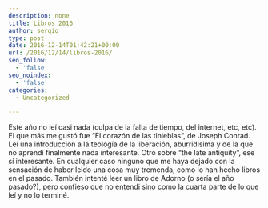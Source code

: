 ```yaml
---
description: none
title: Libros 2016
author: sergio
type: post
date: 2016-12-14T01:42:21+00:00
url: /2016/12/14/libros-2016/
seo_follow:
  - 'false'
seo_noindex:
  - 'false'
categories:
  - Uncategorized

---
```

Este año no leí casi nada (culpa de la falta de tiempo, del internet, etc, etc). El que más me gustó fue &#8220;El corazón de las tinieblas&#8221;, de Joseph Conrad. Leí una introducción a la teología de la liberación, aburridisima y de la que no aprendí finalmente nada interesante. Otro sobre &#8220;the late antiquity&#8221;, ese sí interesante. En cualquier caso ninguno que me haya dejado con la sensación de haber leido una cosa muy tremenda, como lo han hecho libros en el pasado. También intenté leer un libro de Adorno (o sería el año pasado?), pero confieso que no entendi sino como la cuarta parte de lo que leí y no lo terminé.
